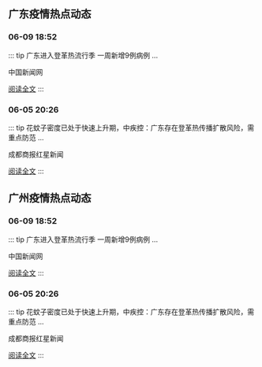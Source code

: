 
## 广东疫情热点动态

  
### 06-09 18:52
::: tip 广东进入登革热流行季 一周新增9例病例
...

中国新闻网

[阅读全文](https://view.inews.qq.com/a/20250609A087BD00?uid=101705948131&chlid=_qqnews_custom_search_pictext)
:::

### 06-05 20:26
::: tip 花蚊子密度已处于快速上升期，中疾控：广东存在登革热传播扩散风险，需重点防范
...

成都商报红星新闻

[阅读全文](https://view.inews.qq.com/a/20250605A08Z1G00?uid=101705948131&chlid=_qqnews_custom_search_pictext)
:::


## 广州疫情热点动态

  
### 06-09 18:52
::: tip 广东进入登革热流行季 一周新增9例病例
...

中国新闻网

[阅读全文](https://view.inews.qq.com/a/20250609A087BD00?uid=101705948131&chlid=_qqnews_custom_search_pictext)
:::

### 06-05 20:26
::: tip 花蚊子密度已处于快速上升期，中疾控：广东存在登革热传播扩散风险，需重点防范
...

成都商报红星新闻

[阅读全文](https://view.inews.qq.com/a/20250605A08Z1G00?uid=101705948131&chlid=_qqnews_custom_search_pictext)
:::


